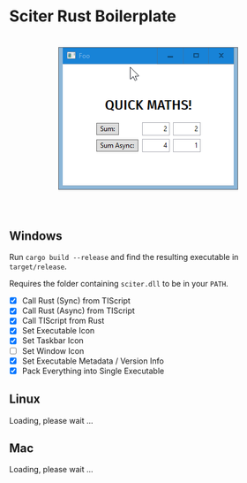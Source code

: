 # Sciter Rust Boilerplate

<h1 align="center">
  <img src="preview.gif" alt="screenshot"/></a><br/><br/>
</h1>

## Windows

Run `cargo build --release` and find the resulting executable in `target/release`.

Requires the folder containing `sciter.dll` to be in your `PATH`.

- [x] Call Rust (Sync) from TIScript
- [x] Call Rust (Async) from TIScript
- [x] Call TIScript from Rust
- [x] Set Executable Icon
- [x] Set Taskbar Icon
- [ ] Set Window Icon
- [x] Set Executable Metadata / Version Info
- [x] Pack Everything into Single Executable

## Linux

Loading, please wait ...

## Mac

Loading, please wait ...